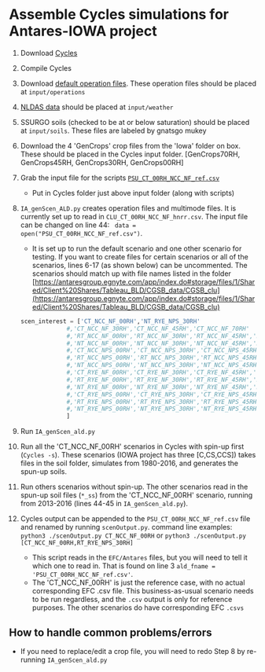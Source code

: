 # Assemble Cycles simulations for Antares-IOWA project

1. Download [Cycles](https://github.com/PSUmodeling/Cycles/releases/)
2. Compile Cycles
3. Download [default operation files](https://psu.app.box.com/folder/117602483623). These operation files should be placed at `input/operations`
4. [NLDAS data](https://psu.app.box.com/folder/115212797598) should be placed at `input/weather`
5. SSURGO soils (checked to be at or below saturation) should be placed at `input/soils`. These files are labeled by gnatsgo mukey
6. Download the 4 'GenCrops' crop files from the 'Iowa' folder on box. These should be placed in the Cycles input folder. [GenCrops70RH, GenCrops45RH, GenCrops30RH, GenCrops00RH]
7. Grab the input file for the scripts [`PSU_CT_00RH_NCC_NF_ref.csv`](https://psu.app.box.com/folder/117603443837)
   - Put in Cycles folder just above input folder (along with scripts)
8. `IA_genScen_ALD.py` creates operation files and multimode files. It is currently set up to read in `CLU_CT_00RH_NCC_NF_hnrr.csv`. The input file can be changed on line 44: ` data = open("PSU_CT_00RH_NCC_NF_ref.csv")`.
    - It is set up to run the default scenario and one other scenario for testing. If you want to create files for certain scenarios or all of the scenarios, lines 6-17 (as shown below) can be uncommented. The scenarios should match up with file names listed in the folder [https://antaresgroup.egnyte.com/app/index.do#storage/files/1/Shared/Client%20Shares/Tableau_BLD/CGSB_data/CGSB_clu](https://antaresgroup.egnyte.com/app/index.do#storage/files/1/Shared/Client%20Shares/Tableau_BLD/CGSB_data/CGSB_clu)

    ```Python
    scen_interest = ['CT_NCC_NF_00RH','NT_RYE_NPS_30RH'
                 #,'CT_NCC_NF_30RH','CT_NCC_NF_45RH','CT_NCC_NF_70RH'
                 #,'RT_NCC_NF_00RH','RT_NCC_NF_30RH','RT_NCC_NF_45RH','RT_NCC_NF_70RH'
                 #,'NT_NCC_NF_00RH','NT_NCC_NF_30RH','NT_NCC_NF_45RH','NT_NCC_NF_70RH'
                 #,'CT_NCC_NPS_00RH','CT_NCC_NPS_30RH','CT_NCC_NPS_45RH','CT_NCC_NPS_70RH'
                 #,'RT_NCC_NPS_00RH','RT_NCC_NPS_30RH','RT_NCC_NPS_45RH','RT_NCC_NPS_70RH'
                 #,'NT_NCC_NPS_00RH','NT_NCC_NPS_30RH','NT_NCC_NPS_45RH','NT_NCC_NPS_70RH'
                 #,'CT_RYE_NF_00RH','CT_RYE_NF_30RH','CT_RYE_NF_45RH','CT_RYE_NF_70RH'
                 #,'RT_RYE_NF_00RH','RT_RYE_NF_30RH','RT_RYE_NF_45RH','RT_RYE_NF_70RH'
                 #,'NT_RYE_NF_00RH','NT_RYE_NF_30RH','NT_RYE_NF_45RH','NT_RYE_NF_70RH'
                 #,'CT_RYE_NPS_00RH','CT_RYE_NPS_30RH','CT_RYE_NPS_45RH','CT_RYE_NPS_70RH'
                 #,'RT_RYE_NPS_00RH','RT_RYE_NPS_30RH','RT_RYE_NPS_45RH','RT_RYE_NPS_70RH'
                 #,'NT_RYE_NPS_00RH','NT_RYE_NPS_30RH','NT_RYE_NPS_45RH','NT_RYE_NPS_70RH'
                 ]
    ```
9. Run `IA_genScen_ald.py`
10. Run all the 'CT_NCC_NF_00RH' scenarios in Cycles with spin-up first (`Cycles -s`). These scenarios (IOWA project has three [C,CS,CCS]) takes files in the soil folder, simulates from 1980-2016, and generates the spun-up soils.
11. Run others scenarios without spin-up. The other scenarios read in the spun-up soil files (`*_ss`) from the 'CT_NCC_NF_00RH' scenario, running from 2013-2016 (lines 44-45 in `IA_genScen_ald.py`).
12. Cycles output can be appended to the `PSU_CT_00RH_NCC_NF_ref.csv` file and renamed by running `scenOutput.py`. 
    command line examples: `python3 ./scenOutput.py CT_NCC_NF_00RH` or `python3 ./scenOutput.py [CT_NCC_NF_00RH,RT_RYE_NPS_30RH]`
    - This script reads in the `EFC/Antares` files, but you will need to tell it which one to read in. That is found on line 3 `ald_fname = 'PSU_CT_00RH_NCC_NF_ref.csv'`.
    - The 'CT_NCC_NF_00RH' is just the reference case, with no actual corresponding EFC .csv file. This business-as-usual scenario needs to be run regardless, and the `.csv` output is only for reference purposes. The other scenarios do have corresponding EFC `.csvs`

## How to handle common problems/errors
- If you need to replace/edit a crop file, you will need to redo Step 8 by re-running `IA_genScen_ald.py`





